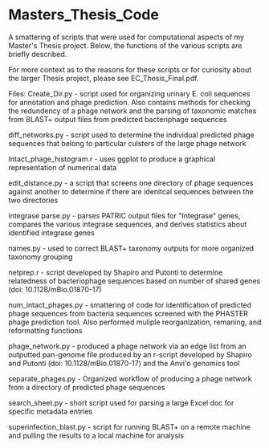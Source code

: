 # Masters_Thesis_Code
A smattering of scripts that were used for computational aspects of my Master's Thesis project. Below, the functions of the various scripts are briefly described.

For more context as to the reasons for these scripts or for curiosity about the larger Thesis project, please see EC_Thesis_Final.pdf.

Files:
Create_Dir.py - script used for organizing urinary E. coli sequences for annotation and phage prediction. Also contains methods for checking the redundency of a phage network and the parsing of taxonomic matches from BLAST+ output files from predicted bacteriphage sequences

diff_networks.py - script used to determine the individual predicted phage sequences that belong to particular culsters of the large phage network

Intact_phage_histogram.r - uses ggplot to produce a graphical representation of numerical data

edit_distance.py - a script that screens one directory of phage sequences against another to determine if there are idenitcal sequences between the two directories

integrase parse.py - parses PATRIC output files for "Integrase" genes, compares the various integrase sequences, and derives statistics about identified integrase genes

names.py - used to correct BLAST+ taxonomy outputs for more organized taxonomy grouping

netprep.r - script developed by Shapiro and Putonti to determine relatedness of bacteriophage sequences based on number of shared genes (doi: 10.1128/mBio.01870-17)

num_intact_phages.py - smattering of code for identification of predicted phage sequences from bacteria sequences screened with the PHASTER phage prediction tool. Also performed muliple reorganization, remaning, and reformatting functions

phage_network.py - produced a phage network via an edge list from an outputted pan-genome file produced by an r-script developed by Shapiro and Putonti (doi: 10.1128/mBio.01870-17) and the Anvi'o genomics tool

separate_phages.py - Organized workflow of producing a phage network from a directory of predicted phage sequences

search_sheet.py - short script used for parsing a large Excel doc for specific metadata entries

superinfection_blast.py - script for running BLAST+ on a remote machine and pulling the results to a local machine for analysis

